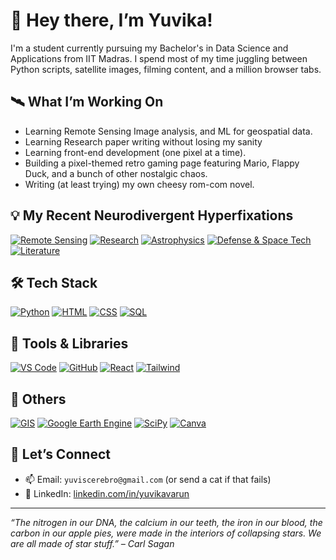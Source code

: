 # 👋 Hey there, I’m Yuvika!

I'm a student currently pursuing my Bachelor's in Data Science and Applications from IIT Madras. I spend most of my time juggling between Python scripts, satellite images, filming content, and a million browser tabs.

## 🛰️ What I’m Working On

- Learning Remote Sensing Image analysis, and ML for geospatial data.
- Learning Research paper writing without losing my sanity
- Learning front-end development (one pixel at a time).
- Building a pixel-themed retro gaming page featuring Mario, Flappy Duck, and a bunch of other nostalgic chaos.
- Writing (at least trying) my own cheesy rom-com novel.
  
## 💡 My Recent Neurodivergent Hyperfixations

[![Remote Sensing](https://img.shields.io/badge/Remote_Sensing-purple?style=for-the-badge)](#)
[![Research](https://img.shields.io/badge/Research-purple?style=for-the-badge)](#)
[![Astrophysics](https://img.shields.io/badge/Astrophysics-purple?style=for-the-badge)](#)
[![Defense & Space Tech](https://img.shields.io/badge/Defense_&_Space_Tech-purple?style=for-the-badge)](#)
[![Literature](https://img.shields.io/badge/Literature_&_Screenplay-purple?style=for-the-badge)](#)  

## 🛠️ Tech Stack

[![Python](https://img.shields.io/badge/Python-blue?style=for-the-badge&logo=python&logoColor=white)](#)
[![HTML](https://img.shields.io/badge/HTML-blue?style=for-the-badge&logo=html5&logoColor=white)](#)
[![CSS](https://img.shields.io/badge/CSS-blue?style=for-the-badge&logo=css3&logoColor=white)](#)
[![SQL](https://img.shields.io/badge/SQL-blue?style=for-the-badge&logo=mysql&logoColor=white)](#)

## 🔧 Tools & Libraries

[![VS Code](https://img.shields.io/badge/VS_Code-yellow?style=for-the-badge&logo=visualstudiocode&logoColor=black)](#)
[![GitHub](https://img.shields.io/badge/GitHub-yellow?style=for-the-badge&logo=github&logoColor=black)](#)
[![React](https://img.shields.io/badge/React-yellow?style=for-the-badge&logo=react&logoColor=black)](#)
[![Tailwind](https://img.shields.io/badge/Tailwind-yellow?style=for-the-badge&logo=tailwindcss&logoColor=black)](#)

## 🧪 Others

[![GIS](https://img.shields.io/badge/GIS-green?style=for-the-badge)](#)
[![Google Earth Engine](https://img.shields.io/badge/Google_Earth_Engine-green?style=for-the-badge)](#)
[![SciPy](https://img.shields.io/badge/SciPy-green?style=for-the-badge&logo=scipy&logoColor=white)](#)
[![Canva](https://img.shields.io/badge/Canva-green?style=for-the-badge&logo=canva&logoColor=white)](#)

## 🤝 Let’s Connect

- 📫 Email: `yuviscerebro@gmail.com` (or send a cat if that fails)
- 💼 LinkedIn: [linkedin.com/in/yuvikavarun](https://www.linkedin.com/in/yuvikavarun)

---

_“The nitrogen in our DNA, the calcium in our teeth, the iron in our blood, the carbon in our apple pies, were made in the interiors of collapsing stars. We are all made of star stuff.” – Carl Sagan_
